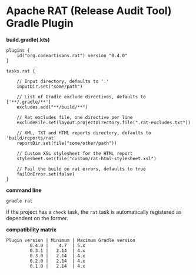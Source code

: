 
# Apache RAT (Release Audit Tool) Gradle Plugin

**build.gradle(.kts)**

    plugins {
        id("org.codeartisans.rat") version "0.4.0"
    }

    tasks.rat {

        // Input directory, defaults to '.'
        inputDir.set("some/path")

        // List of Gradle exclude directives, defaults to ['**/.gradle/**']
        excludes.add("**/build/**")

        // Rat excludes file, one directive per line
        excludeFile.set(layout.projectDirectory.file(".rat-excludes.txt"))

        // XML, TXT and HTML reports directory, defaults to 'build/reports/rat'
        reportDir.set(file("some/other/path"))

        // Custom XSL stylesheet for the HTML report
        stylesheet.set(file("custom/rat-html-stylesheet.xsl")

        // Fail the build on rat errors, defaults to true
        failOnError.set(false)
    }

**command line**

    gradle rat

If the project has a `check` task, the `rat` task is automatically registered as dependent on the former.


**compatibility matrix**

    Plugin version | Minimum | Maximum Gradle version
             0.4.0 |    4.7  | 5.x
             0.3.1 |   2.14  | 4.x
             0.3.0 |   2.14  | 4.x
             0.2.0 |   2.14  | 4.x
             0.1.0 |   2.14  | 4.x
